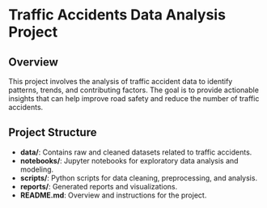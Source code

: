 # Traffic Accidents Data Analysis Project

## Overview
This project involves the analysis of traffic accident data to identify patterns, trends, and contributing factors. The goal is to provide actionable insights that can help improve road safety and reduce the number of traffic accidents.

## Project Structure
- **data/**: Contains raw and cleaned datasets related to traffic accidents.
- **notebooks/**: Jupyter notebooks for exploratory data analysis and modeling.
- **scripts/**: Python scripts for data cleaning, preprocessing, and analysis.
- **reports/**: Generated reports and visualizations.
- **README.md**: Overview and instructions for the project.
